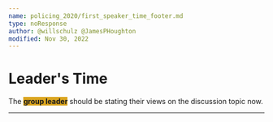 ```yaml
---
name: policing_2020/first_speaker_time_footer.md
type: noResponse
author: @willschulz @JamesPHoughton
modified: Nov 30, 2022
---
```


# Leader's Time

The <span style = "background-color:GoldenRod">**group leader**</span> should be stating their views on the discussion topic now.

---
